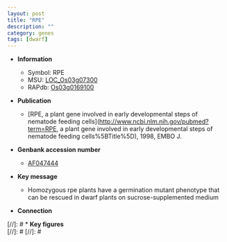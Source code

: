 ```yaml
---
layout: post
title: "RPE"
description: ""
category: genes
tags: [dwarf]
---
```


* **Information**  
    + Symbol: RPE  
    + MSU: [LOC_Os03g07300](http://rice.plantbiology.msu.edu/cgi-bin/ORF_infopage.cgi?orf=LOC_Os03g07300)  
    + RAPdb: [Os03g0169100](http://rapdb.dna.affrc.go.jp/viewer/gbrowse_details/irgsp1?name=Os03g0169100)  

* **Publication**  
    + [RPE, a plant gene involved in early developmental steps of nematode feeding cells](http://www.ncbi.nlm.nih.gov/pubmed?term=RPE, a plant gene involved in early developmental steps of nematode feeding cells%5BTitle%5D), 1998, EMBO J.

* **Genbank accession number**  
    + [AF047444](http://www.ncbi.nlm.nih.gov/nuccore/AF047444)

* **Key message**  
    + Homozygous rpe plants have a germination mutant phenotype that can be rescued in dwarf plants on sucrose-supplemented medium

* **Connection**  

[//]: # * **Key figures**  
[//]: # 
[//]: # 
